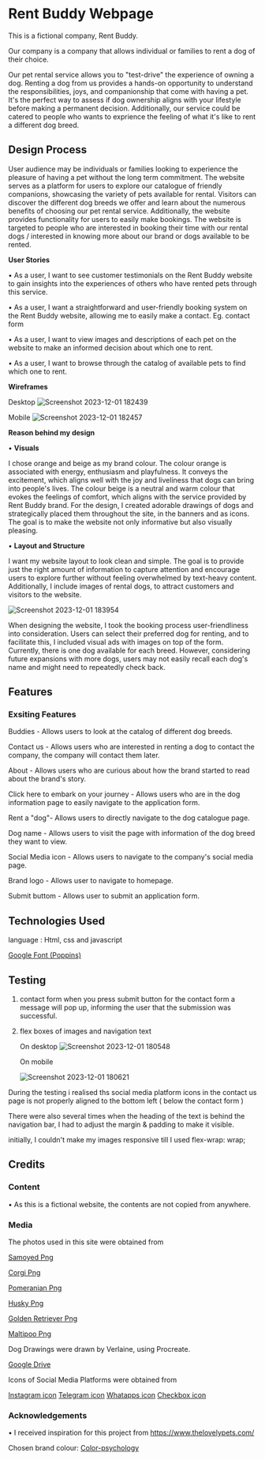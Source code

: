 # Rent Buddy Webpage

This is a fictional company, Rent Buddy.
 
Our company is a company that allows individual or families to rent a dog of their choice.

Our pet rental service allows you to "test-drive" the experience of owning a dog. Renting a dog from us provides a hands-on opportunity to understand the responsibilities, joys, and companionship that come with having a pet. It's the perfect way to assess if dog ownership aligns with your lifestyle before making a permanent decision. Additionally,  our service could be catered to people who wants to exprience the feeling of what it's like to rent a different dog breed.

## Design Process

User audience may be individuals or families looking to experience the pleasure of having a pet without the long term commitment. The website serves as a platform for users to explore our catalogue of friendly companions, showcasing the variety of pets available for rental. Visitors can discover the different dog breeds we offer and learn about the numerous benefits of choosing our pet rental service. Additionally, the website provides functionality for users to easily make bookings. The website is targeted to people who are interested in booking their time with our rental dogs / interested in knowing more about our brand or dogs available to be rented.


**User Stories**

• As a user, I want to see customer  testimonials on the Rent Buddy website to gain insights into the experiences of others who have rented pets through this service.

• As a user, I want a straightforward and user-friendly booking system on the Rent Buddy website, allowing me to easily make a contact. Eg. contact form

• As a user, I want to view images and descriptions of each pet on the website to make an informed decision about which one to rent.

• As a user, I want to browse through the catalog of available pets to find which one to rent.

**Wireframes**

Desktop
![Screenshot 2023-12-01 182439](https://github.com/verlaineong/WDB/assets/149797881/6f32e849-516c-4113-a3a8-4c94c2ea9f4a)

Mobile
![Screenshot 2023-12-01 182457](https://github.com/verlaineong/WDB/assets/149797881/ca88fd6e-55ed-4a9f-a583-0c903136d1fe)


**Reason behind my design**


•  **Visuals**

I chose orange and beige as my brand colour. The colour orange is associated with energy, enthusiasm and playfulness. It conveys the excitement, which aligns well with the joy and liveliness that dogs can bring into people's lives. The colour beige is a neutral and warm colour that evokes the feelings of comfort, which aligns with the service provided by Rent Buddy brand. For the design, I created adorable drawings of dogs and strategically placed them throughout the site, in the banners and as icons. The goal is to make the website not only informative but also visually pleasing.


•  **Layout and Structure**

I want my website layout to look clean and simple. The goal is to provide just the right amount of information to capture attention and encourage users to explore further without feeling overwhelmed by text-heavy content. Additionally, I include images of rental dogs, to attract customers and visitors to the website.




![Screenshot 2023-12-01 183954](https://github.com/verlaineong/WDB/assets/149797881/b4aae5f2-885e-4189-a745-6a73547905f9)


When designing the website, I took the booking process user-friendliness into consideration. Users can select their preferred dog for renting, and to facilitate this, I included visual ads with images on top of the form. Currently, there is one dog available for each breed. However, considering future expansions with more dogs, users may not easily recall each dog's name and might need to repeatedly check back.



## Features
### Exsiting Features

Buddies - Allows users to look at the catalog of different dog breeds.

Contact us - Allows users who are interested in renting a dog to contact the company, the company will contact them later.

About - Allows users who are curious about how the brand started to read about the brand's story.

Click here to embark on your journey - Allows users who are in the dog information page to easily navigate to the application form.

Rent a "dog"- Allows users to directly navigate to the dog catalogue page.

Dog name - Allows users to visit the page with information of the dog breed they want to view.

Social Media icon - Allows users to navigate to the company's social media page.

Brand logo - Allows user to navigate to homepage.

Submit buttom - Allows user to submit an application form.

## Technologies Used
language : Html, css and javascript

[Google Font (Poppins)](https://fonts.google.com/specimen/Poppins)


## Testing

1. contact form
   when you press submit button for the contact form a message will pop up, informing the user that the submission was successful.
   
3. flex boxes of images and navigation text

    On desktop
   ![Screenshot 2023-12-01 180548](https://github.com/verlaineong/WDB/assets/149797881/fd215f58-207f-4b5b-b91a-059a80e6b460)

    On mobile

   
   ![Screenshot 2023-12-01 180621](https://github.com/verlaineong/WDB/assets/149797881/06781a81-bde9-48bc-9dfb-1877b65c9b11)
   

During the testing i realised ths social media platform icons in the contact us page is not properly aligned to the bottom left ( below the contact form )

There were also several times when the heading of the text is behind the navigation bar, I had to adjust the margin & padding to make it visible.

initially, I couldn't make my images responsive till I used flex-wrap: wrap;

## Credits

### Content
• As this is a fictional website, the contents are not copied from anywhere.

### Media

The photos used in this site were obtained from

[Samoyed Png](https://pin.it/4j5Q4KQ)

[Corgi Png](https://pin.it/51mo8KT)

[Pomeranian Png](https://pin.it/ChlceqA)

[Husky Png](https://pin.it/AAIhESA)

[Golden Retriever Png](https://pin.it/2v5WMku)

[Maltipoo Png](https://pin.it/2E3C6X1)

Dog Drawings were drawn by Verlaine, using Procreate.

[Google Drive](https://drive.google.com/drive/folders/1TUqildWMv9UJ-qmEs8xg_la1dD2MpJam?usp=drive_link)

Icons of Social Media Platforms were obtained from

[Instagram icon](https://www.flaticon.com/free-icon/instagram_4770100)
[Telegram icon](https://www.iconsdb.com/orange-icons/telegram-3-icon.html)
[Whatapps icon](https://icones.pro/en/whatsapp-orange-logo-icon/)
[Checkbox icon](https://icon-icons.com/icon/checkbox/149960)


### Acknowledgements

• I received inspiration for this project from 
https://www.thelovelypets.com/

  Chosen brand colour: [Color-psychology](https://www.toptal.com/designers/ux/color-psychology#:~:text=Beige%3A%20Beige%20can%20be%20warm,psychological%20influence%20on%20its%20own.)

